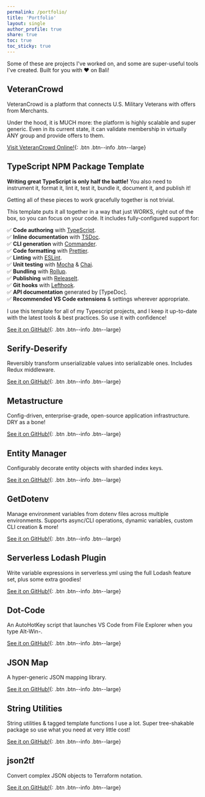 ```yaml
---
permalink: /portfolio/
title: 'Portfolio'
layout: single
author_profile: true
share: true
toc: true
toc_sticky: true
---
```


Some of these are projects I've worked on, and some are super-useful tools I've created. Built for you with ❤️ on Bali!

## VeteranCrowd

VeteranCrowd is a platform that connects U.S. Military Veterans with offers from Merchants.

Under the hood, it is MUCH more: the platform is highly scalable and super generic. Even in its current state, it can validate membership in virtually ANY group and provide offers to them.

[Visit VeteranCrowd Online!](https://veterancrowd.com){:
.btn .btn--info
.btn--large}

## TypeScript NPM Package Template

**Writing great TypeScript is only half the battle!** You also need to instrument it, format it, lint it, test it, bundle it, document it, and publish it!

Getting all of these pieces to work gracefully together is not trivial.

This template puts it all together in a way that just WORKS, right out of the box, so you can focus on your code. It includes fully-configured support for:

✅ **Code authoring** with [TypeScript](https://www.typescriptlang.org/).<br>
✅ **Inline documentation** with [TSDoc](https://tsdoc.org/).<br>
✅ **CLI generation** with [Commander](https://www.npmjs.com/package/commander).<br>
✅ **Code formatting** with [Prettier](https://prettier.io/).<br>
✅ **Linting** with [ESLint](https://eslint.org/).<br>
✅ **Unit testing** with [Mocha](https://mochajs.org/) & [Chai](https://www.chaijs.com/).<br>
✅ **Bundling** with [Rollup](https://rollupjs.org/).<br>
✅ **Publishing** with [ReleaseIt](https://github.com/release-it/release-it).<br>
✅ **Git hooks** with [Lefthook](https://github.com/evilmartians/lefthook).<br>
✅ **API documentation** generated by [TypeDoc].<br>
✅ **Recommended VS Code extensions** & settings wherever appropriate.<br>

I use this template for all of my Typescript projects, and I keep it up-to-date with the latest tools & best practices. So use it with confidence!

[See it on GitHub!](https://github.com/karmaniverous/npm-package-template-ts){:
.btn .btn--info
.btn--large}

## Serify-Deserify

Reversibly transform unserializable values into serializable ones. Includes Redux middleware.

[See it on GitHub!](https://github.com/karmaniverous/serify-deserify){:
.btn .btn--info
.btn--large}

## Metastructure

Config-driven, enterprise-grade, open-source application infrastructure. DRY as a bone!

[See it on GitHub!](https://github.com/karmaniverous/metastructure){:
.btn .btn--info
.btn--large}

## Entity Manager

Configurably decorate entity objects with sharded index keys.

[See it on GitHub!](https://github.com/karmaniverous/entity-manager){:
.btn .btn--info
.btn--large}

## GetDotenv

Manage environment variables from dotenv files across multiple environments. Supports async/CLI operations, dynamic variables, custom CLI creation & more!

[See it on GitHub!](https://github.com/karmaniverous/get-dotenv){:
.btn .btn--info
.btn--large}

## Serverless Lodash Plugin

Write variable expressions in serverless.yml using the full Lodash feature set, plus some extra goodies!

[See it on GitHub!](https://github.com/karmaniverous/serverless-lodash-plugin){:
.btn .btn--info
.btn--large}

## Dot-Code

An AutoHotKey script that launches VS Code from File Explorer when you type Alt-Win-.

[See it on GitHub!](https://github.com/karmaniverous/dot-code){:
.btn .btn--info
.btn--large}

## JSON Map

A hyper-generic JSON mapping library.

[See it on GitHub!](https://github.com/karmaniverous/jsonmap){:
.btn .btn--info
.btn--large}

## String Utilities

String utilities & tagged template functions I use a lot. Super tree-shakable package so use what you need at very little cost!

[See it on GitHub!](https://github.com/karmaniverous/string-utilities){:
.btn .btn--info
.btn--large}

## json2tf

Convert complex JSON objects to Terraform notation.

[See it on GitHub!](https://github.com/karmaniverous/json2tf){:
.btn .btn--info
.btn--large}
